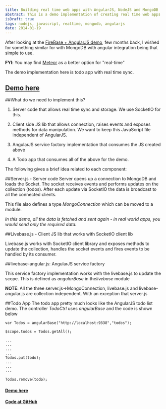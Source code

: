 ```yaml
---
title: Building real time web apps with AngularJS, NodeJS and MongoDB
abstract: This is a demo implementation of creating real time web apps with AngularJS and MongoDB. In here we implement a todo list that is synchronised in real time for all the users
isDraft: true
tags: nodejs, javascript, realtime, mongodb, angularjs
date: 2014-01-19
---
```


After looking at the [FireBase + AngularJS demo](http://www.youtube.com/watch?v=C7ZI7z7qnHU), few months back, I wished for something similar for with MongoDB with angular integration being that simple to use.

**FYI**: You may find [Meteor](https://www.meteor.com/) as a better option for "real-time"


The demo implementation here is todo app with real time sync.

## [Demo here](http://www.anupshinde.com)

##What do we need to implement this?

1. Server code that allows real time sync and storage. We use SocketIO for this.

2. Client side JS lib that allows connection, raises events and exposes methods for data manipulation. We want to keep this JavaScript file independent of AngularJS.

3. AngularJS service factory implementation that consumes the JS created above

4. A Todo app that consumes all of the above for the demo. 


The following gives a brief idea related to each component:

##Server.js - Server code
Server opens up a connection to MongoDB and loads the Socket.
The socket receives events and performs updates on the collection (todos). After each update via SocketIO the data is broadcast to all the connected clients.

This file also defines a type *MongoConnection* which can be moved to a module.

*In this demo, all the data is fetched and sent again - in real world apps, you would send only the required data.*


##Livebase.js - Client JS lib that works with SocketIO client lib

Livebase.js works with SocketIO client library and exposes methods to update the collection, handles the socket events and fires events to be handled by its consumer.

##livebase-angular.js: AngularJS service factory 

This service factory implementation works with the livebase.js to update the scope. This is defined as *angularBase* in the*livebase* module


**NOTE**: All the three server.js->MongoConnection, livebase.js and livebase-angular.js are collection independent. With an exception that server.js


##Todo App
The todo app pretty much looks like the AngularJS todo list demo. The controller *TodoCtrl* uses *angularBase* and the code is shown below

```
var Todos = angularBase("http://localhost:9338","todos");

$scope.todos = Todos.getAll();

...
...
...
...
Todos.put(todo);
...
...
...

Todos.remove(todo);

```


#### [Demo here](http://www.anupshinde.com)

#### [Code at GitHub](http://www.anupshinde.com)
